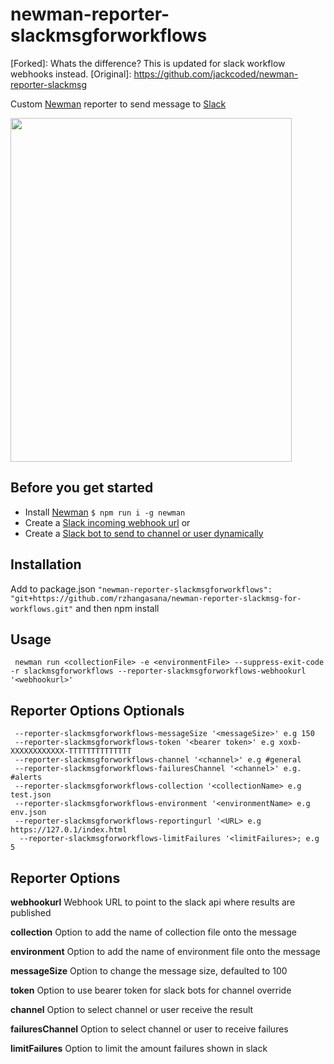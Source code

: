 # newman-reporter-slackmsgforworkflows

[Forked]: Whats the difference? This is updated for slack workflow webhooks instead.
[Original]: https://github.com/jackcoded/newman-reporter-slackmsg

Custom [Newman](https://github.com/postmanlabs/newman) reporter to send message to [Slack](https://slack.com/)

<img src="https://github.com/jackcoded/newman-reporter-slackmsg/blob/master/testResults.png?raw=true" width="450"  height="550">

## Before you get started
- Install [Newman](https://github.com/postmanlabs/newman) ``` $ npm run i -g newman ```
- Create a [Slack incoming webhook url](https://api.slack.com/messaging/webhooks)
or
- Create a [Slack bot to send to channel or user dynamically](https://api.slack.com/messaging/sending)

## Installation
 Add to package.json
```"newman-reporter-slackmsgforworkflows": "git+https://github.com/rzhangasana/newman-reporter-slackmsg-for-workflows.git"```
and then npm install

## Usage
```CLI
 newman run <collectionFile> -e <environmentFile> --suppress-exit-code -r slackmsgforworkflows --reporter-slackmsgforworkflows-webhookurl '<webhookurl>'
```

## Reporter Options Optionals
```
 --reporter-slackmsgforworkflows-messageSize '<messageSize>' e.g 150
 --reporter-slackmsgforworkflows-token '<bearer token>' e.g xoxb-XXXXXXXXXXXX-TTTTTTTTTTTTTT
 --reporter-slackmsgforworkflows-channel '<channel>' e.g #general
 --reporter-slackmsgforworkflows-failuresChannel '<channel>' e.g. #alerts
 --reporter-slackmsgforworkflows-collection '<collectionName> e.g test.json
 --reporter-slackmsgforworkflows-environment '<environmentName> e.g env.json
 --reporter-slackmsgforworkflows-reportingurl '<URL> e.g https://127.0.1/index.html
  --reporter-slackmsgforworkflows-limitFailures '<limitFailures>; e.g 5

```


## Reporter Options
**webhookurl** 
Webhook URL to point to the slack api where results are published

**collection** 
Option to add the name of collection file onto the message

**environment**
Option to add the name of environment file onto the message

**messageSize**
Option to change the message size, defaulted to 100

**token**
Option to use bearer token for slack bots for channel override

**channel**
Option to select channel or user receive the result

**failuresChannel**
Option to select channel or user to receive failures

**limitFailures**
Option to limit the amount failures shown in slack

